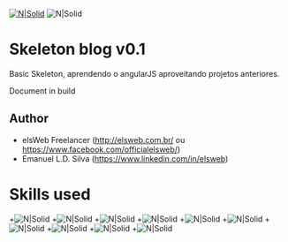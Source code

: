 [![N|Solid](https://drive.google.com/uc?id=1ZXPQV9o8xHnqCj49Yo5eUmfm0HaXbfDt)](http://elsweb.com.br)
![N|Solid](https://drive.google.com/uc?id=1-lFd2viOP0urQQ_p9_fKngQ4R02Y3rgD)<share-social>

Skeleton blog v0.1
========================
Basic Skeleton, aprendendo o angularJS aproveitando projetos anteriores. 

Document in build

Author
------
* elsWeb Freelancer (<http://elsweb.com.br/> ou <https://www.facebook.com/officialelsweb/>)
* Emanuel L.D. Silva (https://www.linkedin.com/in/elsweb)

Skills used
========================

+![N|Solid](https://drive.google.com/uc?id=16diPsCWSBdPUyz1NFtKZSBOlXntTxUjT)<html>
+![N|Solid](https://drive.google.com/uc?id=1UgOq7QEQ2BEVSpVUeAzExY43nRAI8eWn)<css>
+![N|Solid](https://drive.google.com/uc?id=1oncjdSGvUdUbs0t2W8XdSnVU1tvygpE0)<js>
+![N|Solid](https://drive.google.com/uc?id=1eSZKEg9q6EkUZ0A2m7hKlrNS4VME2q6Y)<angular>
+![N|Solid](https://drive.google.com/uc?id=1q-21b8hJYoZ2IYAUGbE_4lwoiiqO7Rw8)<jquery>
+![N|Solid](https://drive.google.com/uc?id=1rjZ6szYNzcu6d5nAVT7CvNx_TgGtvRey)<nodejs>
+![N|Solid](https://drive.google.com/uc?id=1eb_OLqKHFUPs6x-Ysv62feXHFyLbPRA1)<json>
+![N|Solid](https://drive.google.com/uc?id=17mICnyngBMzHsD2mWofK1S--4YYondcY)<git>
+![N|Solid](https://drive.google.com/uc?id=1F6xcgfgNN5LxPtFOQhJG73qsatbJqZlL)<github>
+![N|Solid](https://drive.google.com/uc?id=1ldC35vLAOBM1YxuK8BLqYOeeZLp62T9y)<sublimetext>
